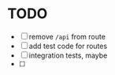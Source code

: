 # TODO

- [ ] remove `/api` from route
- [ ] add test code for routes
- [ ] integration tests, maybe
- [ ] 